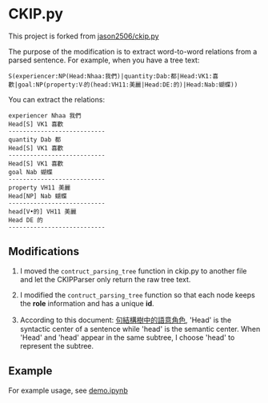 # CKIP.py
This project is forked from [jason2506/ckip.py](https://github.com/jason2506/ckip.py)

The purpose of the modification is to extract word-to-word relations from a parsed sentence. For example, when you have a tree text:
```
S(experiencer:NP(Head:Nhaa:我們)|quantity:Dab:都|Head:VK1:喜歡|goal:NP(property:V‧的(head:VH11:美麗|Head:DE:的)|Head:Nab:蝴蝶))
```
You can extract the relations:
```
experiencer Nhaa 我們
Head[S] VK1 喜歡
---------------------------
quantity Dab 都
Head[S] VK1 喜歡
---------------------------
Head[S] VK1 喜歡
goal Nab 蝴蝶
---------------------------
property VH11 美麗
Head[NP] Nab 蝴蝶
---------------------------
head[V•的] VH11 美麗
Head DE 的
---------------------------
```

## Modifications

1. I moved the `contruct_parsing_tree` function in ckip.py to another file and let the CKIPParser only return the raw tree text.

2. I modified the `contruct_parsing_tree` function so that each node keeps the **role** information and has a unique **id**.

3. According to this document: [句結構樹中的語意角色](http://ckip.iis.sinica.edu.tw/CKIP/tr/201301_20140813.pdf),
'Head' is the syntactic center of a sentence while 'head' is the semantic center. When 'Head' and 'head' appear in the same subtree, I choose 'head' to represent the subtree.

## Example
For example usage, see [demo.ipynb](demo.ipynb)